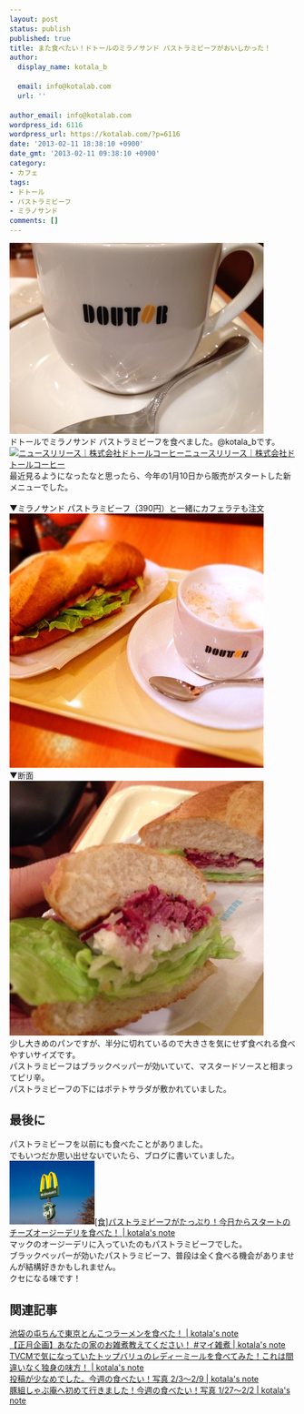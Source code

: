 ```yaml
---
layout: post
status: publish
published: true
title: また食べたい！ドトールのミラノサンド パストラミビーフがおいしかった！
author:
  display_name: kotala_b

  email: info@kotalab.com
  url: ''

author_email: info@kotalab.com
wordpress_id: 6116
wordpress_url: https://kotalab.com/?p=6116
date: '2013-02-11 18:38:10 +0900'
date_gmt: '2013-02-11 09:38:10 +0900'
category:
- カフェ
tags:
- ドトール
- パストラミビーフ
- ミラノサンド
comments: []
---
```

<p><img src="/wp-content/uploads/doutor_130211-448x336.jpg" alt="doutor_130211" width="448" height="336" class="alignnone size-large wp-image-6119" /><br />
ドトールでミラノサンド パストラミビーフを食べました。@kotala_bです。<br />
<a href="http://www.doutor.co.jp/news/newsrelease/detail/20121206163157.html" target="_blank"><img  class="alignleft" src="https://capture.heartrails.com/150x130?http://www.doutor.co.jp/news/newsrelease/detail/20121206163157.html" alt="ニュースリリース｜株式会社ドトールコーヒー" width="150" height="130" /></a><a href="http://www.doutor.co.jp/news/newsrelease/detail/20121206163157.html" target="_blank">ニュースリリース｜株式会社ドトールコーヒー</a><a href="https://b.hatena.ne.jp/entry/http://www.doutor.co.jp/news/newsrelease/detail/20121206163157.html" target="_blank"><img border="0" src="https://b.hatena.ne.jp/entry/image/http://www.doutor.co.jp/news/newsrelease/detail/20121206163157.html" alt="" /></a><br style="clear:both;" />最近見るようになったなと思ったら、今年の1月10日から販売がスタートした新メニューでした。<br />
<!--more--><br />
▼ミラノサンド パストラミビーフ（390円）と一緒にカフェラテも注文<br />
<img src="/wp-content/uploads/doutor_130211_01-448x447.jpg" alt="doutor_130211_01" width="448" height="447" class="alignnone size-large wp-image-6117" /><br />
▼断面<br />
<img src="/wp-content/uploads/doutor_130211_02-448x448.jpg" alt="doutor_130211_02" width="448" height="448" class="alignnone size-large wp-image-6118" /><br />
少し大きめのパンですが、半分に切れているので大きさを気にせず食べれる食べやすいサイズです。<br />
パストラミビーフはブラックペッパーが効いていて、マスタードソースと相まってピリ辛。<br />
パストラミビーフの下にはポテトサラダが敷かれていました。</p>
<h2>最後に</h2>
<p>パストラミビーフを以前にも食べたことがありました。<br />
でもいつだか思い出せないでいたら、ブログに書いていました。<br />
<a href="/world-mac-aus" target="_blank"><img  class="alignleft" src="/wp-content/uploads/legrand_120718_02.jpg" alt="[食]パストラミビーフがたっぷり！今日からスタートのチーズオージーデリを食べた！ | kotala's note" width="150" /></a><a href="/world-mac-aus" target="_blank">[食]パストラミビーフがたっぷり！今日からスタートのチーズオージーデリを食べた！ | kotala's note</a><br style="clear:both;" />マックのオージーデリに入っていたのもパストラミビーフでした。<br />
ブラックペッパーが効いたパストラミビーフ、普段は全く食べる機会がありませんが結構好きかもしれません。<br />
クセになる味です！</p>
<h2 class="rele">関連記事</h2>
<p><a href="/ramen-tontin" target="_blank">池袋の屯ちんで東京とんこつラーメンを食べた！ | kotala's note</a><br />
<a href="/my-zouni" target="_blank">【正月企画】あなたの家のお雑煮教えてください！ #マイ雑煮 | kotala's note</a><br />
<a href="/topvalu-readymeal" target="_blank">TVCMで気になっていたトップバリュのレディーミールを食べてみた！これは間違いなく独身の味方！ | kotala's note</a><br />
<a href="/tabetai-130203" target="_blank">投稿が少なめでした。今週の食べたい！写真 2/3〜2/9 | kotala's note</a><br />
<a href="/tabetai-130127" target="_blank">豚組しゃぶ庵へ初めて行きました！今週の食べたい！写真 1/27〜2/2 | kotala's note</a></p>
